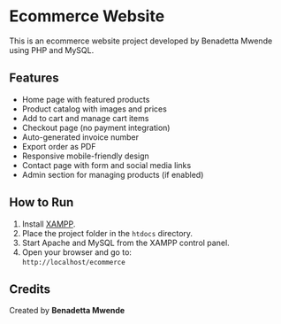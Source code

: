 # Ecommerce Website

This is an ecommerce website project developed by Benadetta Mwende using PHP and MySQL.

## Features

- Home page with featured products
- Product catalog with images and prices
- Add to cart and manage cart items
- Checkout page (no payment integration)
- Auto-generated invoice number
- Export order as PDF
- Responsive mobile-friendly design
- Contact page with form and social media links
- Admin section for managing products (if enabled)

## How to Run

1. Install [XAMPP](https://www.apachefriends.org/index.html).
2. Place the project folder in the `htdocs` directory.
3. Start Apache and MySQL from the XAMPP control panel.
4. Open your browser and go to:  
   `http://localhost/ecommerce`

## Credits

Created by **Benadetta Mwende**

